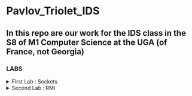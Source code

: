 # Pavlov_Triolet_IDS
## In this repo are our work for the IDS class in the S8 of M1 Computer Science at the UGA (of France, not Georgia)

### LABS
<details><summary>First Lab : Sockets</summary>
<p>

#### 6.1 : Calculator Server
The protocol here is simply for the client to send <integer 1>, enter, <operand>, enter, <integer 2>, and the server will reply with the result.
Here is a video showing this part working : 

https://user-images.githubusercontent.com/32172257/216834156-5651306e-ef4d-4fb5-818f-efe58327fedc.mp4

#### 6.2 : Phone Registry
This part was made with a server being a state machine, normally waiting, but depending on what the user sends, it changes to add, get, search or getall.  
The server keeps track of the registry, and converts what is asked into String to facilitate sending to the client. The Person class contains method to convert Person to String and back. 

Here is a video showing this part working :

https://user-images.githubusercontent.com/32172257/216834905-d0441b5a-7207-4ade-b866-1335814e69e7.mp4

#### 6.3 - 7 : Messaging server with broadcast and messages with multiple clients
The Server and Thread code is heavily inspired by the code given to us. Each Client has a dedicated thread to communicate with the server. The server keeps track of the connected sockets with their respective ID, to enable communication between each client.  
We offer multiple options to the client : 
```
Client Starting on 127.0.0.1 : 8081
Given ID : 2
# Instructions : 
# b <message> to broadcast,
# m <id> <message> to send message to specific client,
# l to list all clients
# q to quit
```
each first letter of the input is sent to the client's thread, that will then accept different arguments (or not) depending on the case.
 - Broadcast sends a message to everyone through the server
 - Message sends a message to a scpecific user if it is in the list of active users
 - List shows a list of the active users
 - Quit closes the current client and removes it from the server's list

Here is a video example of the execution of this Server/client with 3 clients and their discussions :

https://user-images.githubusercontent.com/32172257/216833914-bb0f3136-b450-4ae7-8f97-fdcf1a299d97.mp4

 </p>
</details>
 
<details><summary>Second Lab : RMI</summary>
 <p>
 
 </p>
</details>
